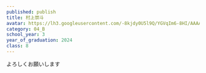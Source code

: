 ```yaml
---
published: publish
title: 村上崇斗
avatar: https://lh3.googleusercontent.com/-8kjdy0U5l9Q/YGVqIm6-8HI/AAAAAAAAUo8/oexz8kMYCxI76lKlE60X5WFJHakQobbGQCE0YBhgLKroEAL1Ocqx75j_1qOOv9XOaWqeO7E2ptjDesRjSc6zQvjiKccw1RmuJmONxdOzrNeQOVJz8ob7y1LoVUVU2G9sfPXD_NBNFQCV2UznnhodbRKwiVsWu1kKQ95u42WjY9PbM2CqOKpqRDRdPzmVcTAQIWEWfwcUO3buMQo4C66oCDTj3dCjNVgWK6gjl6DuRpYIaZdelll4IrEGJVpJgr4yPjntVgdUP9pEKGCzjmQEoEQF9T2PrIAFD7JOGaW8yla1ICzEqK1ymqVc61wmHs7zR3cjZP2MUF5XVaz-Ep5wcV6q5ZkZaKY5Ddxx9pqo2V69yI9fZIGBwfLdDF-8g9lcRzWk-4jeK8FlY8dTojGTSRJv7DVrvpv8yjfOIYavH00gjDWnCi_7euQoQZ5J0Y5AjeYYxhT0xmlM34PDLgqvFty_ld0u4cqF1ttksS9nFjQciV-O7dkkd37bqINvOKJeD_pBTRuMSSPGHiDtFSlriwehUKPpZ91EXAaK8u1GMpLZLndlD2SfzqDwZ1NVst7Hz-3NKvF9RIHG1G3O9nC4u6tl344yzWyhezbOYGMRhFKWRfeph_Ko-CCT0Y1A9gXZ5F6KHJfYoAsh5d6RhKq10qwulZlhu2JIGa4V3u1CRLWfVAFU-Xoeecf7OWJIna4rkfHrQ3LkhqoOXl0i2BfmeRmA0_6S2jUbFeqhTNmfPvNusj9uzgNfF83n-ZqjL4ncI4cg5tk0bOzmrbpY2tAjPwU_9dILPW-sywTiVMKmtmYMG/IMG_4763.HEIC
category: 04_B
school_year: 3
year_of_graduation: 2024
class: 8
---
```

よろしくお願いします